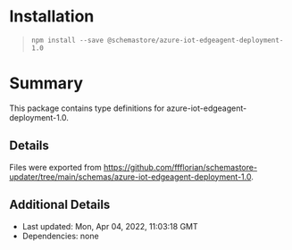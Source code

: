 # Installation
> `npm install --save @schemastore/azure-iot-edgeagent-deployment-1.0`

# Summary
This package contains type definitions for azure-iot-edgeagent-deployment-1.0.

## Details
Files were exported from https://github.com/ffflorian/schemastore-updater/tree/main/schemas/azure-iot-edgeagent-deployment-1.0.

## Additional Details
* Last updated: Mon, Apr 04, 2022, 11:03:18 GMT
* Dependencies: none
